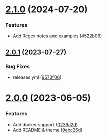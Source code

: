 # [2.1.0](https://github.com/Pradumnasaraf/Snippets/compare/v2.0.1...v2.1.0) (2024-07-20)


### Features

* Add Regex notes and examples ([4522b06](https://github.com/Pradumnasaraf/Snippets/commit/4522b0620ca3bc20661880bb9b4b6a4256ec3d28))



## [2.0.1](https://github.com/Pradumnasaraf/Snippets/compare/v2.0.0...v2.0.1) (2023-07-27)


### Bug Fixes

* releases.yml ([9573f06](https://github.com/Pradumnasaraf/Snippets/commit/9573f062d3d5ecf7bd0cf08ec14404a6d764e76c))



# [2.0.0](https://github.com/Pradumnasaraf/Snippets/compare/9ebc26d7422931f35ea931d4088804a7bc493bbf...v2.0.0) (2023-06-05)


### Features

* Add docker support ([0239a2d](https://github.com/Pradumnasaraf/Snippets/commit/0239a2d5dfdc9292b1da7b24559c6b5a4d5d26e1))
* Add README & theme ([9ebc26d](https://github.com/Pradumnasaraf/Snippets/commit/9ebc26d7422931f35ea931d4088804a7bc493bbf))



